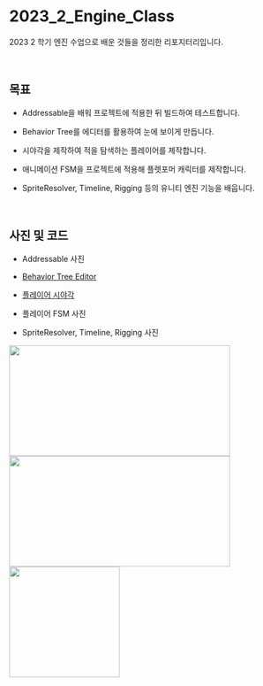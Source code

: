 # 2023_2_Engine_Class

2023 2 학기 엔진 수업으로 배운 것들을 정리한 리포지터리입니다.

<br>


## 목표
- Addressable을 배워 프로젝트에 적용한 뒤 빌드하여 테스트합니다.

- Behavior Tree를 에디터를 활용하여 눈에 보이게 만듭니다.

- 시야각을 제작하여 적을 탐색하는 플레이어를 제작합니다.

-  애니메이션 FSM을 프로젝트에 적용해 플렛포머 캐릭터를 제작합니다.

-  SpriteResolver, Timeline, Rigging 등의 유니티 엔진 기능을 배웁니다.

<br>


## 사진 및 코드
- Addressable 사진



- [Behavior Tree Editor](https://github.com/lIo0O0oIl/2023_2_Engine_Class/tree/main/BTVisual/Assets/BTVisual)

- [플레이어 시야각](https://github.com/lIo0O0oIl/2023_2_Engine_Class/blob/main/FOVStencil/Assets/01.%20Scripts/PlayerFOV.cs)

- 플레이어 FSM 사진



- SpriteResolver, Timeline, Rigging 사진

<img src="https://github.com/user-attachments/assets/8a96f224-8457-47a0-895d-8bbe82a7ca4d" width="400" height="200"/>
<img src="https://github.com/user-attachments/assets/eda3dca3-de03-4bc6-90e5-353a14818f70" width="400" height="200"/>
<img src="https://github.com/user-attachments/assets/058b1cd8-64a9-4802-9f2e-4f5058ff2538" width="200" height="200"/>
